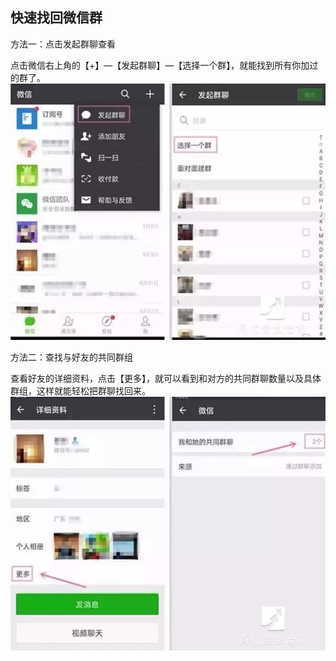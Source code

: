 ## 快速找回微信群
方法一：点击发起群聊查看

点击微信右上角的【+】—【发起群聊】—【选择一个群】，就能找到所有你加过的群了。
![](/images/software/微信使用技巧/1.jpg)

方法二：查找与好友的共同群组

查看好友的详细资料，点击【更多】，就可以看到和对方的共同群聊数量以及具体群组，这样就能轻松把群聊找回来。
![](/images/software/微信使用技巧/2.jpg)